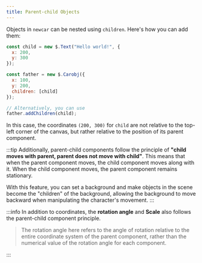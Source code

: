 ```yaml
---
title: Parent-child Objects
---
```


Objects in `newcar` can be nested using `children`. Here's how you can add them:

```javascript
const child = new $.Text("Hello world!", {
  x: 200,
  y: 300
});

const father = new $.Carobj({
  x: 100,
  y: 200,
  children: [child]
});

// Alternatively, you can use
father.addChildren(child);
```

In this case, the coordinates `(200, 300)` for `child` are not relative to the top-left corner of the canvas, but rather relative to the position of its parent component.

:::tip
Additionally, parent-child components follow the principle of **"child moves with parent, parent does not move with child"**. This means that when the parent component moves, the child component moves along with it. When the child component moves, the parent component remains stationary.

With this feature, you can set a background and make objects in the scene become the "children" of the background, allowing the background to move backward when manipulating the character's movement.
:::

:::info
In addition to coordinates, the **rotation angle** and **Scale** also follows the parent-child component principle.

> The rotation angle here refers to the angle of rotation relative to the entire coordinate system of the parent component, rather than the numerical value of the rotation angle for each component.

:::
